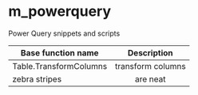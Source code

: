 # m_powerquery
Power Query snippets and scripts


| Base function name          | Description   | 
| ------------- |:-------------:| 
| Table.TransformColumns      | transform columns  | 
| zebra stripes | are neat      | 
